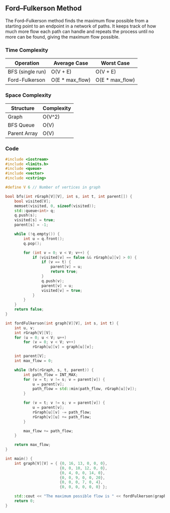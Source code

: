 ## Ford–Fulkerson Method

The Ford–Fulkerson method finds the maximum flow possible from a starting point to an endpoint in a network of paths. It keeps track of how much more flow each path can handle and repeats the process until no more can be found, giving the maximum flow possible.

### Time Complexity

| Operation        | Average Case      | Worst Case       |
|------------------|-------------------|------------------|
| BFS (single run)  | O(V + E)          | O(V + E)         |
| Ford-Fulkerson   | O(E * max_flow)   | O(E * max_flow)  |

### Space Complexity

| Structure       | Complexity  |
|-----------------|-------------|
| Graph           | O(V^2)      |
| BFS Queue       | O(V)        |
| Parent Array    | O(V)        |

### Code

```cpp
#include <iostream>
#include <limits.h>
#include <queue>
#include <vector>
#include <cstring>

#define V 6 // Number of vertices in graph

bool bfs(int rGraph[V][V], int s, int t, int parent[]) {
    bool visited[V];
    memset(visited, 0, sizeof(visited));
    std::queue<int> q;
    q.push(s);
    visited[s] = true;
    parent[s] = -1;

    while (!q.empty()) {
        int u = q.front();
        q.pop();

        for (int v = 0; v < V; v++) {
            if (visited[v] == false && rGraph[u][v] > 0) {
                if (v == t) {
                    parent[v] = u;
                    return true;
                }
                q.push(v);
                parent[v] = u;
                visited[v] = true;
            }
        }
    }
    return false;
}

int fordFulkerson(int graph[V][V], int s, int t) {
    int u, v;
    int rGraph[V][V]; 
    for (u = 0; u < V; u++)
        for (v = 0; v < V; v++)
            rGraph[u][v] = graph[u][v];

    int parent[V]; 
    int max_flow = 0;

    while (bfs(rGraph, s, t, parent)) {
        int path_flow = INT_MAX;
        for (v = t; v != s; v = parent[v]) {
            u = parent[v];
            path_flow = std::min(path_flow, rGraph[u][v]);
        }

        for (v = t; v != s; v = parent[v]) {
            u = parent[v];
            rGraph[u][v] -= path_flow;
            rGraph[v][u] += path_flow;
        }

        max_flow += path_flow;
    }

    return max_flow;
}

int main() {
    int graph[V][V] = { {0, 16, 13, 0, 0, 0},
                        {0, 0, 10, 12, 0, 0},
                        {0, 4, 0, 0, 14, 0},
                        {0, 0, 9, 0, 0, 20},
                        {0, 0, 0, 7, 0, 4},
                        {0, 0, 0, 0, 0, 0} };

    std::cout << "The maximum possible flow is " << fordFulkerson(graph, 0, 5);
    return 0;
}
```
